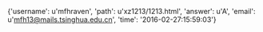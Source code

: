 {'username': u'mfhraven', 'path': u'xz1213/1213.html', 'answer': u'A', 'email': u'mfh13@mails.tsinghua.edu.cn', 'time': '2016-02-27:15:59:03'}